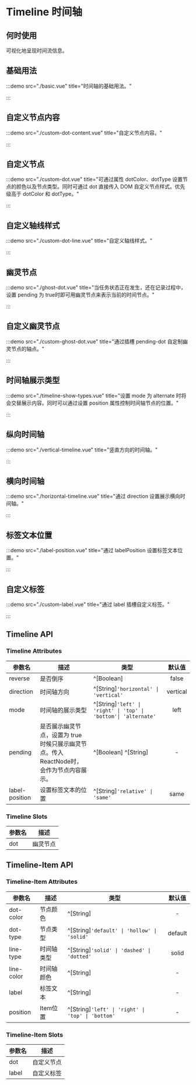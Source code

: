 # Timeline 时间轴

## 何时使用

可视化地呈现时间流信息。

## 基础用法

:::demo src="./basic.vue" title="时间轴的基础用法。"

:::

## 自定义节点内容

:::demo src="./custom-dot-content.vue" title="自定义节点内容。"

:::

## 自定义节点

:::demo src="./custom-dot.vue" title="可通过属性 dotColor、dotType 设置节点的颜色以及节点类型。同时可通过 dot 直接传入 DOM 自定义节点样式。优先级高于 dotColor 和 dotType。"

:::

## 自定义轴线样式

:::demo src="./custom-dot-line.vue" title="自定义轴线样式。"

:::

## 幽灵节点

:::demo src="./ghost-dot.vue" title="当任务状态正在发生，还在记录过程中，设置 pending 为 true时即可用幽灵节点来表示当前的时间节点。"

:::

## 自定义幽灵节点

:::demo src="./custom-ghost-dot.vue" title="通过插槽 pending-dot 自定制幽灵节点的轴点。"

:::

## 时间轴展示类型

:::demo src="./timeline-show-types.vue" title="设置 mode 为 alternate 时将会交替展示内容。同时可以通过设置 position 属性控制时间轴节点的位置。"

:::

## 纵向时间轴

:::demo src="./vertical-timeline.vue" title="竖直方向的时间轴。"

:::

## 横向时间轴

:::demo src="./horizontal-timeline.vue" title="通过 direction 设置展示横向时间轴。"

:::

## 标签文本位置

:::demo src="./label-position.vue" title="通过 labelPosition 设置标签文本位置。"

:::

## 自定义标签

:::demo src="./custom-label.vue" title="通过 label 插槽自定义标签。"

:::

## Timeline API

### Timeline Attributes

| 参数名 | 描述 | 类型 | 默认值 |
| ------ | ---- | ---- | :----: |
| reverse | 是否倒序 | ^[Boolean] | false |
| direction | 时间轴方向 | ^[String]`'horizontal' \| 'vertical'`| vertical |
| mode | 时间轴的展示类型 | ^[String]`'left' \| 'right' \| 'top' \| 'bottom'\| 'alternate'`| left |
| pending | 是否展示幽灵节点，设置为 true 时候只展示幽灵节点。传入ReactNode时，会作为节点内容展示。 | ^[Boolean] ^[String] | - |
| label-position | 设置标签文本的位置 | ^[String]`'relative' \| 'same'`| same |

### Timeline Slots

| 参数名 | 描述 |
| ------ | ---- |
| dot | 幽灵节点 | - |

<!-- Timeline-Item -->
## Timeline-Item API

### Timeline-Item Attributes

| 参数名 | 描述 | 类型 | 默认值 |
| ------ | ---- | ---- | :----: |
| dot-color | 节点颜色 | ^[String] | - |
| dot-type | 节点类型 | ^[String]`'default' \| 'hollow' \| 'solid'`| default |
| line-type | 时间轴类型 | ^[String]`'solid' \| 'dashed' \| 'dotted'`| solid |
| line-color | 时间轴颜色 | ^[String] | - |
| label | 标签文本 | ^[String] | - |
| position | Item位置 | ^[String]`'left' \| 'right' \| 'top' \| 'bottom'` | - |

### Timeline-Item Slots

| 参数名 | 描述 |
| ------ | ---- |
| dot | 自定义节点 | - |
| label | 自定义标签 | - |
